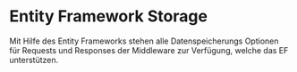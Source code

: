 # Entity Framework Storage

Mit Hilfe des Entity Frameworks stehen alle Datenspeicherungs Optionen für Requests und Responses der Middleware zur Verfügung, welche das EF unterstützen.